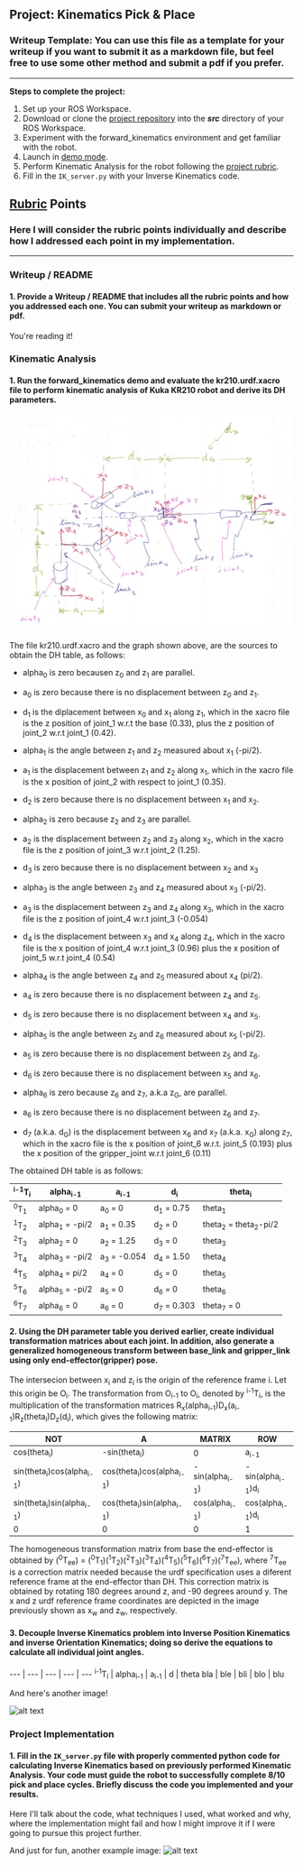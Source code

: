 ## Project: Kinematics Pick & Place
### Writeup Template: You can use this file as a template for your writeup if you want to submit it as a markdown file, but feel free to use some other method and submit a pdf if you prefer.

---


**Steps to complete the project:**  


1. Set up your ROS Workspace.
2. Download or clone the [project repository](https://github.com/udacity/RoboND-Kinematics-Project) into the ***src*** directory of your ROS Workspace.  
3. Experiment with the forward_kinematics environment and get familiar with the robot.
4. Launch in [demo mode](https://classroom.udacity.com/nanodegrees/nd209/parts/7b2fd2d7-e181-401e-977a-6158c77bf816/modules/8855de3f-2897-46c3-a805-628b5ecf045b/lessons/91d017b1-4493-4522-ad52-04a74a01094c/concepts/ae64bb91-e8c4-44c9-adbe-798e8f688193).
5. Perform Kinematic Analysis for the robot following the [project rubric](https://review.udacity.com/#!/rubrics/972/view).
6. Fill in the `IK_server.py` with your Inverse Kinematics code. 


[//]: # (Image References)

[image1]: ./misc_images/robond-kinematics.jpg
[image2]: ./misc_images/misc2.png
[image3]: ./misc_images/misc3.png

## [Rubric](https://review.udacity.com/#!/rubrics/972/view) Points
### Here I will consider the rubric points individually and describe how I addressed each point in my implementation.  

---
### Writeup / README

#### 1. Provide a Writeup / README that includes all the rubric points and how you addressed each one.  You can submit your writeup as markdown or pdf.  

You're reading it!

### Kinematic Analysis
#### 1. Run the forward_kinematics demo and evaluate the kr210.urdf.xacro file to perform kinematic analysis of Kuka KR210 robot and derive its DH parameters.

![alt text][image1]

The file kr210.urdf.xacro and the graph shown above, are the sources to obtain the DH table, as follows:

* alpha<sub>0</sub> is zero becausen z<sub>0</sub> and z<sub>1</sub> are parallel.
* a<sub>0</sub> is zero because there is no displacement between z<sub>0</sub> and z<sub>1</sub>.
* d<sub>1</sub> is the diplacement between x<sub>0</sub> and x<sub>1</sub> along z<sub>1</sub>, which in the xacro file is the z position of joint_1 w.r.t the base (0.33), plus the z position of joint_2 w.r.t joint_1 (0.42).

* alpha<sub>1</sub> is the angle between z<sub>1</sub> and z<sub>2</sub> measured about x<sub>1</sub> (-pi/2).
* a<sub>1</sub> is the displacement between z<sub>1</sub> and z<sub>2</sub> along x<sub>1</sub>, which in the xacro file is the x position of joint_2 with respect to joint_1 (0.35).
* d<sub>2</sub> is zero because there is no displacement between x<sub>1</sub> and x<sub>2</sub>.

* alpha<sub>2</sub> is zero because z<sub>2</sub> and z<sub>3</sub> are parallel.
* a<sub>2</sub> is the displacement between z<sub>2</sub> and z<sub>3</sub> along x<sub>2</sub>, which in the xacro file is the z position of joint_3 w.r.t joint_2 (1.25).
* d<sub>3</sub> is zero because there is no displacement between x<sub>2</sub> and x<sub>3</sub>

* alpha<sub>3</sub> is the angle between z<sub>3</sub> and z<sub>4</sub> measured about x<sub>3</sub> (-pi/2).
* a<sub>3</sub> is the displacement between z<sub>3</sub> and z<sub>4</sub> along x<sub>3</sub>, which in the xacro file is the z position of joint_4 w.r.t joint_3 (-0.054)
* d<sub>4</sub> is the displacement between x<sub>3</sub> and x<sub>4</sub> along z<sub>4</sub>, which in the xacro file is the x position of joint_4 w.r.t joint_3 (0.96) plus the x position of joint_5 w.r.t joint_4 (0.54)

* alpha<sub>4</sub> is the angle between z<sub>4</sub> and z<sub>5</sub> measured about x<sub>4</sub> (pi/2).
* a<sub>4</sub> is zero because there is no displacement between z<sub>4</sub> and z<sub>5</sub>.
* d<sub>5</sub> is zero because there is no displacement between x<sub>4</sub> and x<sub>5</sub>.

* alpha<sub>5</sub> is the angle between z<sub>5</sub> and z<sub>6</sub> measured about x<sub>5</sub> (-pi/2).
* a<sub>5</sub> is zero because there is no displacement between z<sub>5</sub> and z<sub>6</sub>.
* d<sub>6</sub> is zero because there is no displacement between x<sub>5</sub> and x<sub>6</sub>.

* alpha<sub>6</sub> is zero because z<sub>6</sub> and z<sub>7</sub>, a.k.a z<sub>G</sub>, are parallel.
* a<sub>6</sub> is zero because there is no displacement between z<sub>6</sub> and z<sub>7</sub>.
* d<sub>7</sub> (a.k.a. d<sub>G</sub>) is the displacement between x<sub>6</sub> and x<sub>7</sub> (a.k.a. x<sub>G</sub>) along z<sub>7</sub>, which in the xacro file is the x position of joint_6 w.r.t. joint_5 (0.193) plus the x position of the gripper_joint w.r.t joint_6 (0.11)

The obtained DH table is as follows:

<sup>i-1</sup>T<sub>i</sub> | alpha<sub>i-1</sub> | a<sub>i-1</sub> | d<sub>i</sub> | theta<sub>i</sub>
--- | --- | --- | --- | ---
<sup>0</sup>T<sub>1</sub> | alpha<sub>0</sub> = 0 | a<sub>0</sub> = 0 | d<sub>1</sub> = 0.75 | theta<sub>1</sub>
<sup>1</sup>T<sub>2</sub> | alpha<sub>1</sub> = -pi/2 | a<sub>1</sub> = 0.35 | d<sub>2</sub> = 0 | theta<sub>2</sub> = theta<sub>2</sub>-pi/2
<sup>2</sup>T<sub>3</sub> | alpha<sub>2</sub> = 0 | a<sub>2</sub> = 1.25 | d<sub>3</sub> = 0 | theta<sub>3</sub>
<sup>3</sup>T<sub>4</sub> | alpha<sub>3</sub> = -pi/2 | a<sub>3</sub> = -0.054 | d<sub>4</sub> = 1.50 | theta<sub>4</sub>
<sup>4</sup>T<sub>5</sub> | alpha<sub>4</sub> = pi/2 | a<sub>4</sub> = 0 | d<sub>5</sub> = 0 | theta<sub>5</sub>
<sup>5</sup>T<sub>6</sub> | alpha<sub>5</sub> = -pi/2 | a<sub>5</sub> = 0 | d<sub>6</sub> = 0 | theta<sub>6</sub>
<sup>6</sup>T<sub>7</sub> | alpha<sub>6</sub> = 0 | a<sub>6</sub> = 0 | d<sub>7</sub> = 0.303 | theta<sub>7</sub> = 0

#### 2. Using the DH parameter table you derived earlier, create individual transformation matrices about each joint. In addition, also generate a generalized homogeneous transform between base_link and gripper_link using only end-effector(gripper) pose.

The intersecion between x<sub>i</sub> and z<sub>i</sub> is the origin of the reference frame i. Let this origin be O<sub>i</sub>. The transformation from O<sub>i-1</sub> to O<sub>i</sub>, denoted by <sup>i-1</sup>T<sub>i</sub>, is the multiplication of the transformation matrices R<sub>x</sub>(alpha<sub>i-1</sub>)D<sub>x</sub>(a<sub>i-1</sub>)R<sub>z</sub>(theta<sub>i</sub>)D<sub>z</sub>(d<sub>i</sub>), which gives the following matrix:

NOT | A | MATRIX | ROW
--- | --- | --- | ---
cos(theta<sub>i</sub>) | -sin(theta<sub>i</sub>) | 0 | a<sub>i-1</sub>
sin(theta<sub>i</sub>)cos(alpha<sub>i-1</sub>) | cos(theta<sub>i</sub>)cos(alpha<sub>i-1</sub>) | -sin(alpha<sub>i-1</sub>) | -sin(alpha<sub>i-1</sub>)d<sub>i</sub>
sin(theta<sub>i</sub>)sin(alpha<sub>i-1</sub>) | cos(theta<sub>i</sub>)sin(alpha<sub>i-1</sub>) | cos(alpha<sub>i-1</sub>) | cos(alpha<sub>i-1</sub>)d<sub>i</sub>
0 | 0 | 0 | 1

The homogeneous transformation matrix from base the end-effector is obtained by (<sup>0</sup>T<sub>ee</sub>) = (<sup>0</sup>T<sub>1</sub>)(<sup>1</sup>T<sub>2</sub>)(<sup>2</sup>T<sub>3</sub>)(<sup>3</sup>T<sub>4</sub>)(<sup>4</sup>T<sub>5</sub>)(<sup>5</sup>T<sub>6</sub>)(<sup>6</sup>T<sub>7</sub>)(<sup>7</sup>T<sub>ee</sub>), where <sup>7</sup>T<sub>ee</sub> is a correction matrix needed because the urdf specification uses a diferent reference frame at the end-effector than DH. This correction matrix is obtained by rotating 180 degrees around z, and -90 degrees around y. The x and z urdf reference frame coordinates are depicted in the image previously shown as x<sub>w</sub> and z<sub>w</sub>, respectively.

#### 3. Decouple Inverse Kinematics problem into Inverse Position Kinematics and inverse Orientation Kinematics; doing so derive the equations to calculate all individual joint angles.

--- | --- | --- | --- | ---
<sup>i-1</sup>T<sub>i</sub> | alpha<sub>i-1</sub> | a<sub>i-1</sub> | d | theta
bla | ble | bli | blo | blu<br>

And here's another image! 

![alt text][image2]

### Project Implementation

#### 1. Fill in the `IK_server.py` file with properly commented python code for calculating Inverse Kinematics based on previously performed Kinematic Analysis. Your code must guide the robot to successfully complete 8/10 pick and place cycles. Briefly discuss the code you implemented and your results. 


Here I'll talk about the code, what techniques I used, what worked and why, where the implementation might fail and how I might improve it if I were going to pursue this project further.  


And just for fun, another example image:
![alt text][image3]


